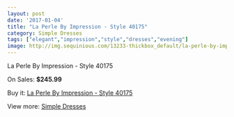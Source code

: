 ```yaml
---
layout: post
date: '2017-01-04'
title: "La Perle By Impression - Style 40175"
category: Simple Dresses
tags: ["elegant","impression","style","dresses","evening"]
image: http://img.sequinious.com/13233-thickbox_default/la-perle-by-impression-style-40175.jpg
---
```

La Perle By Impression - Style 40175

On Sales: **$245.99**
<a href="https://www.sequinious.com/simple-dresses/6271-la-perle-by-impression-style-40175.html"><amp-img layout="responsive" width="600" height="600" src="//img.sequinious.com/13233-thickbox_default/la-perle-by-impression-style-40175.jpg" alt="La Perle By Impression - Style 40175 0" /></a>
<a href="https://www.sequinious.com/simple-dresses/6271-la-perle-by-impression-style-40175.html"><amp-img layout="responsive" width="600" height="600" src="//img.sequinious.com/13235-thickbox_default/la-perle-by-impression-style-40175.jpg" alt="La Perle By Impression - Style 40175 1" /></a>
<a href="https://www.sequinious.com/simple-dresses/6271-la-perle-by-impression-style-40175.html"><amp-img layout="responsive" width="600" height="600" src="//img.sequinious.com/13234-thickbox_default/la-perle-by-impression-style-40175.jpg" alt="La Perle By Impression - Style 40175 2" /></a>

Buy it: [La Perle By Impression - Style 40175](https://www.sequinious.com/simple-dresses/6271-la-perle-by-impression-style-40175.html "La Perle By Impression - Style 40175")

View more: [Simple Dresses](https://www.sequinious.com/5-simple-dresses "Simple Dresses")